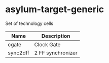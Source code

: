  # asylum-target-generic
Set of technology cells

| Name     | Description |
|----------|-------------|
| cgate    | Clock Gate |
| sync2dff | 2 FF synchronizer |
